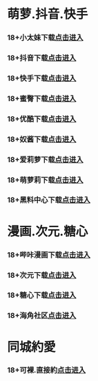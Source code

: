 # 萌萝.抖音.快手
### 18+小太妹下载<a rel="nofollow noopener" href="https://g3wa0k3pt86l.top/?channel_code=MIM03BBG" target="_blank">点击进入</a>
### 18+抖音下载<a rel="nofollow noopener" href="https://44mgp9t27you.top/?channel_code=MIM05BBG" target="_blank">点击进入</a>
### 18+快手下载<a rel="nofollow noopener" href="https://1lhqk188ece8.top/?channel_code=MIM04BBG" target="_blank">点击进入</a>
### 18+蜜臀下载<a rel="nofollow noopener" href="https://6y4vld1txwpi.top/?channel_code=MIM18BBG" target="_blank">点击进入</a>
### 18+优酷下载<a rel="nofollow noopener" href="https://w8cff2agcms6.top/?channel_code=MIM13BBG" target="_blank">点击进入</a>
### 18+奴酱下载<a rel="nofollow noopener" href="https://viybsvpj3ww0.top/?channel_code=MIM17BBG" target="_blank">点击进入</a>
### 18+爱莉萝下载<a rel="nofollow noopener" href="https://si9c1p4fca76.top/?channel_code=MIM33BBG" target="_blank">点击进入</a>
### 18+萌萝莉下载<a rel="nofollow noopener" href="https://2vxxa1t113e1.top/?channel_code=MIM07BG" target="_blank">点击进入</a>
### 18+黑料中心下载<a rel="nofollow noopener" href="https://mxvnlnziah2d.top/?channel_code=MIM02BBG" target="_blank">点击进入</a>


# 漫画.次元.糖心
### 18+哔咔漫画下载<a rel="nofollow noopener" href="https://bk2usqlgy.com?ch=oebg21bk" target="_blank">点击进入</a>
### 18+次元下载<a rel="nofollow noopener" href="https://919qlpsu.com/?ch=oebg21cy" target="_blank">点击进入</a>
### 18+糖心下载<a rel="nofollow noopener" href="https://tx4cugjl6.com/?_c=oebg31tx" target="_blank">点击进入</a>
### 18+海角社区<a rel="nofollow noopener" href="https://d.hj92kb.com/?channel=ykhjqq1" target="_blank">点击进入</a>
# 同城約愛
### 18+可裸.直接約<a rel="nofollow noopener" href="https://jy1217-1319928019.cos.accelerate.myqcloud.com/location.html?t=001gz_298" target="_blank">点击进入</a>
